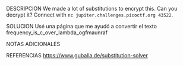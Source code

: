 DESCRIPCION
We made a lot of substitutions to encrypt this. Can you decrypt it? Connect with `nc jupiter.challenges.picoctf.org 43522`.

SOLUCION
Usé una página que me ayudó a convertir el texto
frequency_is_c_over_lambda_ogfmaunraf

NOTAS ADICIONALES

REFERENCIAS
https://www.guballa.de/substitution-solver